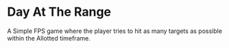 # Day At The Range
 A Simple FPS game where the player tries to hit as many targets as possible within the Allotted timeframe.

